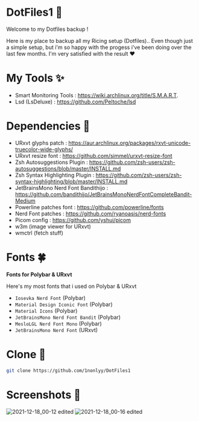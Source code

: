# DotFiles1 🌻 

Welcome to my Dotfiles backup !


Here is my place to backup all my Ricing setup (Dotfiles).. Even though just a simple setup, but i'm so happy with the progess i've been doing over the last few months. I'm very satisfied with the result ❤️

# My Tools ✨

* Smart Monitoring Tools : https://wiki.archlinux.org/title/S.M.A.R.T.
* Lsd (LsDeluxe) : https://github.com/Peltoche/lsd

# Dependencies 💌 

* URxvt glyphs patch : https://aur.archlinux.org/packages/rxvt-unicode-truecolor-wide-glyphs/
* URxvt resize font : https://github.com/simmel/urxvt-resize-font
* Zsh Autosuggestions Plugin : https://github.com/zsh-users/zsh-autosuggestions/blob/master/INSTALL.md
* Zsh Syntax Highlighting Plugin : https://github.com/zsh-users/zsh-syntax-highlighting/blob/master/INSTALL.md
* JetBrainsMono Nerd Font Bandithijo : https://github.com/bandithijo/JetBrainsMonoNerdFontCompleteBandit-Medium 
* Powerline patches font : https://github.com/powerline/fonts
* Nerd Font patches : https://github.com/ryanoasis/nerd-fonts
* Picom config : https://github.com/yshui/picom
* w3m (image viewer for URxvt)
* wmctrl (fetch stuff)

# Fonts 🍀
<b>Fonts for Polybar & URxvt</b> 


Here's my most fonts that i used on Polybar & URxvt


 * `Iosevka Nerd Font` (Polybar)
 * `Material Design Iconic Font` (Polybar)
 * `Material Icons` (Polybar)
 * `JetBrainsMono Nerd Font Bandit` (Polybar)
 * `MesloLGL Nerd Font Mono` (Polybar)
 * `JetBrainsMono Nerd Font` (URxvt)

# Clone 🌼
``` sh
git clone https://github.com/1nonlyy/DotFiles1

```

# Screenshots 📸
![2021-12-18_00-12 edited](https://user-images.githubusercontent.com/88080186/146648038-9b19a60a-c187-4399-8ee0-dcbb8633ef0a.png)
![2021-12-18_00-16 edited](https://user-images.githubusercontent.com/88080186/146648050-c41b0ec2-769f-4c6e-90e5-231279f3c2fb.png)















 
